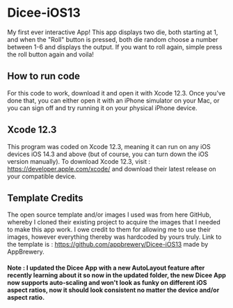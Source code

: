 # Dicee-iOS13
My first ever interactive App! This app displays two die, both starting at 1, and when the "Roll" button is pressed, both die random choose a number between 1-6 and displays the output. If you want to roll again, simple press the roll button again and voila!

## How to run code
For this code to work, download it and open it with Xcode 12.3. Once you've done that, you can either open it with an iPhone simulator on your Mac, or you can sign off
and try running it on your physical iPhone device. 

## Xcode 12.3
This program was coded on Xcode 12.3, meaning it can run on any iOS devices iOS 14.3 and above (but of course, you can turn down the iOS version manually).
To download Xcode 12.3, visit : https://developer.apple.com/xcode/ and download their latest release on your compatible device.

## Template Credits
The open source template and/or images I used was from here GitHub, whereby I cloned their existing project to acquire the images that I needed to make this app
work. I owe credit to them for allowing me to use their images, however everything thereby was hardcoded by yours truly. Link to the template is : https://github.com/appbrewery/Dicee-iOS13 made by AppBrewery.

#### Note : I updated the Dicee App with a new AutoLayout feature after recently learning about it so now in the updated folder, the new Dicee App now supports auto-scaling and won't look as funky on different iOS aspect ratios, now it should look consistent no matter the device and/or aspect ratio.

